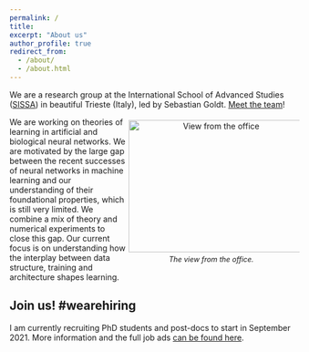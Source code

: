 ```yaml
---
permalink: /
title: 
excerpt: "About us"
author_profile: true
redirect_from: 
  - /about/
  - /about.html
---
```


We are a research group at the International School of Advanced Studies
([SISSA](www.sissa.it)) in beautiful Trieste (Italy), led by Sebastian
Goldt. <a href="./team.html">Meet the team</a>!

<p>
<div style="float:right; text-align:center; width:300px">
<img src="images/trieste.jpg" alt="View from the office"
    title="View from the office" width="309" height="232" style="
    margin: 5px" /><br/>
<i style="font-size:90%">The view from the office.</i>
</div>

We are working on theories of learning in artificial and biological neural
networks. We are motivated by the large gap between the recent successes of
neural networks in machine learning and our understanding of their foundational
properties, which is still very limited. We combine a mix of theory and
numerical experiments to close this gap. Our current focus is on understanding
how the interplay between data structure, training and architecture shapes
learning.  </p>

Join us! #wearehiring
----

I am currently recruiting PhD students and post-docs to start in
September 2021. More information and the full job ads <a href="./join.html">can
be found here</a>.
